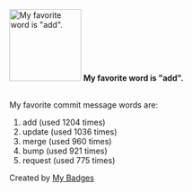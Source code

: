 <img src="https://my-badges.github.io/my-badges/favorite-word.png" alt="My favorite word is &quot;add&quot;." title="My favorite word is &quot;add&quot;." width="128">
<strong>My favorite word is &quot;add&quot;.</strong>
<br><br>

My favorite commit message words are:

1. add (used 1204 times)
2. update (used 1036 times)
3. merge (used 960 times)
4. bump (used 921 times)
5. request (used 775 times)


Created by <a href="https://github.com/my-badges/my-badges">My Badges</a>